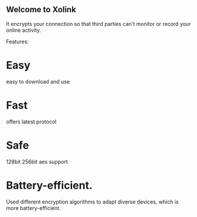 ## Welcome to Xolink
It encrypts your connection so that third parties can't monitor or record your online activity.

Features:
# Easy
 easy to download and use
# Fast
 offers latest protocol
# Safe
 128bit 256bit aes support
# Battery-efficient. 
Used different encryption algorithms to adapt diverse devices, which is more battery-efficient. 
